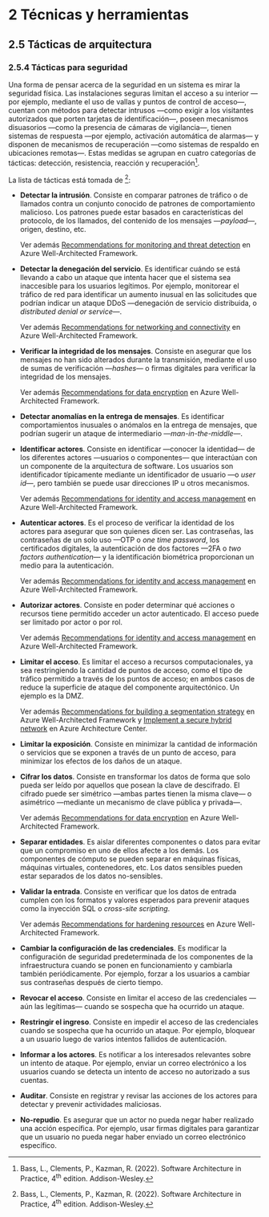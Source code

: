 # 2 Técnicas y herramientas

## 2.5 Tácticas de arquitectura

### 2.5.4 Tácticas para seguridad

Una forma de pensar acerca de la seguridad en un sistema es mirar la seguridad
física. Las instalaciones seguras limitan el acceso a su interior —por ejemplo,
mediante el uso de vallas y puntos de control de acceso—, cuentan con métodos para
detectar intrusos —como exigir a los visitantes autorizados que porten tarjetas
de identificación—, poseen mecanismos disuasorios —como la presencia de cámaras
de vigilancia—, tienen sistemas de respuesta —por ejemplo, activación automática
de alarmas— y disponen de mecanismos de recuperación —como sistemas de respaldo
en ubicaciones remotas—. Estas medidas se agrupan en cuatro categorías de
tácticas: detección, resistencia, reacción y recuperación[^1].

[^1]: Bass, L., Clements, P., Kazman, R. (2022). Software Architecture in
    Practice, 4<sup>th</sup> edition. Addison-Wesley.

La lista de tácticas está tomada de [^1]:

* **Detectar la intrusión**. Consiste en comparar patrones de tráfico o de
  llamados contra un conjunto conocido de patrones de comportamiento malicioso.
  Los patrones puede estar basados en características del protocolo, de los
  llamados, del contenido de los mensajes —*payload*—, origen, destino, etc.

  Ver además [Recommendations for monitoring and threat
  detection](https://learn.microsoft.com/en-us/azure/well-architected/security/monitor-threats)
  en Azure Well-Architected Framework.

* **Detectar la denegación del servicio**. Es identificar cuándo se está
  llevando a cabo un ataque que intenta hacer que el sistema sea inaccesible
  para los usuarios legítimos. Por ejemplo, monitorear el tráfico de red para
  identificar un aumento inusual en las solicitudes que podrían indicar un
  ataque DDoS —denegación de servicio distribuida, o *distributed denial or
  service*—.

  Ver además [Recommendations for networking and
  connectivity](https://learn.microsoft.com/en-us/azure/well-architected/security/networking)
  en Azure Well-Architected Framework.

* **Verificar la integridad de los mensajes**. Consiste en asegurar que los
  mensajes no han sido alterados durante la transmisión, mediante el uso de
  sumas de verificación —*hashes*— o firmas digitales para verificar la
  integridad de los mensajes.

  Ver además [Recommendations for data
  encryption](https://learn.microsoft.com/en-us/azure/well-architected/security/encryption)
  en Azure Well-Architected Framework.

* **Detectar anomalías en la entrega de mensajes**. Es identificar
  comportamientos inusuales o anómalos en la entrega de mensajes, que podrían
  sugerir un ataque de intermediario —*man-in-the-middle*—.

* **Identificar actores**. Consiste en identificar —conocer la identidad— de los
  diferentes actores —usuarios o componentes— que interactúan con un componente
  de la arquitectura de software. Los usuarios son identificador típicamente
  mediante un identificador de usuario —o *user id*—, pero también se puede usar
  direcciones IP u otros mecanismos.

  Ver además [Recommendations for identity and access
  management](https://learn.microsoft.com/en-us/azure/well-architected/security/identity-access)
  en Azure Well-Architected Framework.

* **Autenticar actores**. Es el proceso de verificar la identidad de los actores
  para asegurar que son quienes dicen ser. Las contraseñas, las contraseñas de
  un solo uso —OTP o *one time password*, los certificados digitales, la
  autenticación de dos factores —2FA o *two factors authentication*— y
  la identificación biométrica proporcionan un medio para la autenticación.

  Ver además [Recommendations for identity and access
  management](https://learn.microsoft.com/en-us/azure/well-architected/security/identity-access)
  en Azure Well-Architected Framework.

* **Autorizar actores**. Consiste en poder determinar qué acciones o recursos
  tiene permitido acceder un actor autenticado. El acceso puede ser limitado por
  actor o por rol.

  Ver además [Recommendations for identity and access
  management](https://learn.microsoft.com/en-us/azure/well-architected/security/identity-access)
  en Azure Well-Architected Framework.

* **Limitar el acceso**. Es limitar el acceso a recursos computacionales, ya sea
  restringiendo la cantidad de puntos de acceso, como el tipo de tráfico
  permitido a través de los puntos de acceso; en ambos casos de reduce la
  superficie de ataque del componente arquitectónico. Un ejemplo es la DMZ.

  Ver además [Recommendations for building a segmentation
  strategy](https://learn.microsoft.com/en-us/azure/well-architected/security/segmentation)
  en Azure Well-Architected Framework y [Implement a secure hybrid
  network](https://learn.microsoft.com/en-us/azure/architecture/reference-architectures/dmz/secure-vnet-dmz)
  en Azure Architecture Center.

* **Limitar la exposición**. Consiste en minimizar la cantidad de información o
  servicios que se exponen a través de un punto de acceso, para minimizar los
  efectos de los daños de un ataque.

* **Cifrar los datos**. Consiste en transformar los datos de forma que solo
  pueda ser leído por aquellos que posean la clave de descifrado. El cifrado
  puede ser simétrico —ambas partes tienen la misma clave— o asimétrico
  —mediante un mecanismo de clave pública y privada—.

  Ver además [Recommendations for data
  encryption](https://learn.microsoft.com/en-us/azure/well-architected/security/encryption)
  en Azure Well-Architected Framework.

* **Separar entidades**. Es aislar diferentes componentes o datos para evitar
  que un compromiso en uno de ellos afecte a los demás. Los componentes de
  cómputo se pueden separar en máquinas físicas, máquinas virtuales,
  contenedores, etc. Los datos sensibles pueden estar separados de los datos
  no-sensibles.

* **Validar la entrada**. Consiste en verificar que los datos de entrada cumplen
  con los formatos y valores esperados para prevenir ataques como la inyección
  SQL o *cross-site scripting*.

  Ver además [Recommendations for hardening
  resources](https://learn.microsoft.com/en-us/azure/well-architected/security/harden-resources)
  en Azure Well-Architected Framework.

* **Cambiar la configuración de las credenciales**. Es modificar la
  configuración de seguridad predeterminada de los componentes de la
  infraestructura cuando se ponen en funcionamiento y cambiarla también
  periódicamente. Por ejemplo, forzar a los usuarios a cambiar sus contraseñas
  después de cierto tiempo.

* **Revocar el acceso**. Consiste en limitar el acceso de las credenciales
  —aún las legítimas— cuando se sospecha que ha ocurrido un ataque.

* **Restringir el ingreso**. Consiste en impedir el acceso de las credenciales
  cuando se sospecha que ha ocurrido un ataque. Por ejemplo, bloquear a un
  usuario luego de varios intentos fallidos de autenticación.

* **Informar a los actores**. Es notificar a los interesados relevantes sobre un
  intento de ataque. Por ejemplo, enviar un correo electrónico a los usuarios
  cuando se detecta un intento de acceso no autorizado a sus cuentas.

* **Auditar**. Consiste en registrar y revisar las acciones de los actores para
  detectar y prevenir actividades maliciosas.

* **No-repudio**. Es asegurar que un actor no pueda negar haber realizado una
  acción específica. Por ejemplo, usar firmas digitales para garantizar que un
  usuario no pueda negar haber enviado un correo electrónico específico.
